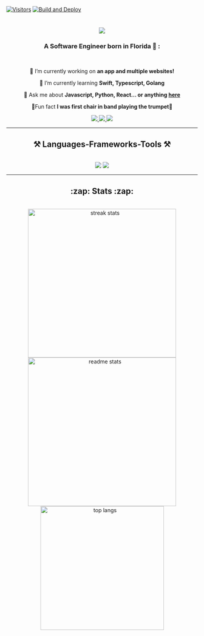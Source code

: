 [![Visitors](https://api.visitorbadge.io/api/visitors?path=JoeWicorek&countColor=%23263759&style=plastic)](https://visitorbadge.io/status?path=JoeWicorek)
[![Build and Deploy](https://github.com/kratostaine/spring-authorization-server/actions/workflows/continuous-integration-workflow.yml/badge.svg)](https://github.com/kratostaine/spring-authorization-server/actions/workflows/continuous-integration-workflow.yml)
<h1 align="center">
    <img src="https://readme-typing-svg.herokuapp.com/?font=Righteous&size=35&color=C8C8C8&center=true&vCenter=true&width=500&height=70&duration=4000&lines=Welcome+To+My+Page!+👋;+I'm+Joseph+Wicorek!+🧑‍💻;" />
</h1>
<h3 align="center">A Software Engineer born in Florida 🌴 :</h3>
<br/>

<div align="center">

 :telescope: I’m currently working on **an app and multiple websites!**
 
 :seedling: I’m currently learning **Swift, Typescript, Golang**

:speech_balloon: Ask me about **Javascript, Python, React... or anything [here](https://github.com/JoeWicorek/JoeWicorek/issues)**

🎺Fun fact **I was first chair in band playing the trumpet🎺**

 </div>
 
<div align="center"> 
  <a href="mailto:josephwicorek@gmail.com">
    <img src="https://img.shields.io/badge/Gmail-333333?style=for-the-badge&logo=gmail&logoColor=red" />
  </a>
  <a href="https://www.linkedin.com/in/josephwicorek/" target="_blank">
    <img src="https://img.shields.io/badge/LinkedIn-0077B5?style=for-the-badge&logo=linkedin&logoColor=white" target="_blank" />
  </a>
  <a href="" target="https://joewicorek.com">
     <img src="https://img.shields.io/badge/website-000000?style=for-the-badge&logo=About.me&logoColor=white" target="_blank" /> <!-- sqlite, safari, google-chrome are other good icon options -->
  </a>
</div>

 <hr/>
 
<h2 align="center">⚒️ Languages-Frameworks-Tools ⚒️</h2>
<br/>
<div align="center">
    <img src="https://skillicons.dev/icons?i=react,bootstrap,html,css,vscode,github,figma,git,r" />
    <img src="https://skillicons.dev/icons?i=nodejs,python,javascript,typescript,firebase,c,java,nextjs,mysql" /><br>
</div>
</div>
<hr/>
<h2 align="center">:zap: Stats :zap:</h2>
<br>
<div align=center>
  <img width=390 src="https://github-readme-streak-stats-salesp07.vercel.app/?user=JoeWicorek&count_private=true&theme=react&border_radius=10" alt="streak stats"/>
  <img width=390 src="https://github-readme-stats-salesp07.vercel.app/api?username=JoeWicorek&count_private=true&show_icons=true&theme=react&rank_icon=github&border_radius=10" alt="readme stats" />
  <br/>
  <img width=325 align="center" src="https://github-readme-stats-salesp07.vercel.app/api/top-langs/?username=JoeWicorek&hide=HTML&langs_count=8&layout=compact&theme=react&border_radius=10&size_weight=0.5&count_weight=0.5&exclude_repo=github-readme-stats" alt="top langs" />
</div>

